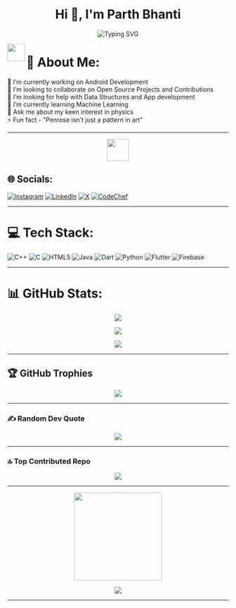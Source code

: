 <h1 align="center">Hi 👋, I'm Parth Bhanti</h1>

<p align="center">
  <img src="https://readme-typing-svg.demolab.com?font=Fira+Code&size=24&pause=1000&color=0AEFFF&center=true&width=700&lines=Android+Developer+%7C+C%2FC%2B%2B+Proficient+%7C+Java+Explorer;Learning+DSA+%7C+Passionate+about+Machine+Learning;Physics+Lover+%7C+Quantum+Explorer+%7C+Astronomy+Fan" alt="Typing SVG"/>
</p>

<img src="https://media.giphy.com/media/hvRJCLFzcasrR4ia7z/giphy.gif" width="40" align="left"> 

# 💫 About Me:
🔭 I’m currently working on Android Development  
👯 I’m looking to collaborate on Open Source Projects and Contributions  
🤝 I’m looking for help with Data Structures and App development  
🌱 I’m currently learning Machine Learning  
💬 Ask me about my keen interest in physics  
⚡ Fun fact - "Penrose isn't just a pattern in art"

---

<p align="center">
  <img src="https://media.giphy.com/media/WUlplcMpOCEmTGBtBW/giphy.gif" width="50">
</p>

## 🌐 Socials:
[![Instagram](https://img.shields.io/badge/Instagram-%23E4405F.svg?logo=Instagram&logoColor=white)](https://instagram.com/parthbhanti) 
[![LinkedIn](https://img.shields.io/badge/LinkedIn-%230077B5.svg?logo=linkedin&logoColor=white)](https://linkedin.com/in/ParthBhanti) 
[![X](https://img.shields.io/badge/X-black.svg?logo=X&logoColor=white)](https://x.com/@bhanti_parth) 
[![CodeChef](https://img.shields.io/badge/CodeChef-5B4638?style=for-the-badge&logo=codechef&logoColor=white)](https://www.codechef.com/users/peterparker22)

---

# 💻 Tech Stack:
![C++](https://img.shields.io/badge/c++-%2300599C.svg?style=for-the-badge&logo=c%2B%2B&logoColor=white) 
![C](https://img.shields.io/badge/c-%2300599C.svg?style=for-the-badge&logo=c&logoColor=white) 
![HTML5](https://img.shields.io/badge/html5-%23E34F26.svg?style=for-the-badge&logo=html5&logoColor=white) 
![Java](https://img.shields.io/badge/java-%23ED8B00.svg?style=for-the-badge&logo=openjdk&logoColor=white) 
![Dart](https://img.shields.io/badge/dart-%230175C2.svg?style=for-the-badge&logo=dart&logoColor=white) 
![Python](https://img.shields.io/badge/python-3670A0?style=for-the-badge&logo=python&logoColor=ffdd54) 
![Flutter](https://img.shields.io/badge/Flutter-%2302569B.svg?style=for-the-badge&logo=Flutter&logoColor=white) 
![Firebase](https://img.shields.io/badge/firebase-%23039BE5.svg?style=for-the-badge&logo=firebase) 

---

# 📊 GitHub Stats:
<p align="center">
  <img src="https://github-readme-stats.vercel.app/api?username=parthbhanti22&theme=blue-green&hide_border=false&include_all_commits=true&count_private=true"/>
</p>
<p align="center">
  <img src="https://github-readme-streak-stats.herokuapp.com/?user=parthbhanti22&theme=blue-green&hide_border=false"/>
</p>
<p align="center">
  <img src="https://github-readme-stats.vercel.app/api/top-langs/?username=parthbhanti22&theme=blue-green&hide_border=false&include_all_commits=true&count_private=true&layout=compact"/>
</p>

---

## 🏆 GitHub Trophies
<p align="center">
  <img src="https://github-profile-trophy.vercel.app/?username=parthbhanti22&theme=radical&no-frame=false&no-bg=false&margin-w=4"/>
</p>

---

### ✍️ Random Dev Quote
<p align="center">
  <img src="https://quotes-github-readme.vercel.app/api?type=horizontal&theme=radical"/>
</p>

---

### 🔝 Top Contributed Repo
<p align="center">
  <img src="https://github-contributor-stats.vercel.app/api?username=parthbhanti22&limit=5&theme=dark&combine_all_yearly_contributions=true"/>
</p>

---

<p align="center">
  <img src="https://media.giphy.com/media/3oEjI6SIIHBdRxXI40/giphy.gif" width="200">
</p>

<p align="center">
  <a href="https://visitcount.itsvg.in">
    <img src="https://visitcount.itsvg.in/api?id=parthbhanti22&icon=0&color=0"/>
  </a>
</p>

---

<!-- Proudly created with GPRM ( https://gprm.itsvg.in ) -->
